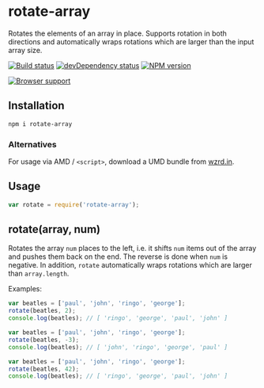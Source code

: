 # rotate-array

Rotates the elements of an array in place. Supports rotation in both directions and automatically wraps rotations which are larger than the input array size.

[![Build status](https://travis-ci.org/CMTegner/rotate-array.svg)](http://travis-ci.org/CMTegner/rotate-array) [![devDependency status](https://david-dm.org/CMTegner/rotate-array/dev-status.svg)](https://david-dm.org/CMTegner/rotate-array#info=devDependencies) [![NPM version](https://badge.fury.io/js/rotate-array.svg)](https://npmjs.org/package/rotate-array)

[![Browser support](https://ci.testling.com/CMTegner/rotate-array.png)](https://ci.testling.com/CMTegner/rotate-array)

## Installation

```bash
npm i rotate-array
```

### Alternatives
For usage via AMD / `<script>`, download a UMD bundle from [wzrd.in](http://wzrd.in/standalone/rotate-array@latest).

## Usage

```javascript
var rotate = require('rotate-array');
```

## rotate(array, num)

Rotates the array `num` places to the left, i.e. it shifts `num` items out of the array and pushes them back on the end. The reverse is done when `num` is negative. In addition, `rotate` automatically wraps rotations which are larger than `array.length`.

Examples:

```js
var beatles = ['paul', 'john', 'ringo', 'george'];
rotate(beatles, 2);
console.log(beatles); // [ 'ringo', 'george', 'paul', 'john' ]
```

```js
var beatles = ['paul', 'john', 'ringo', 'george'];
rotate(beatles, -3);
console.log(beatles); // [ 'john', 'ringo', 'george', 'paul' ]
```

```js
var beatles = ['paul', 'john', 'ringo', 'george'];
rotate(beatles, 42);
console.log(beatles); // [ 'ringo', 'george', 'paul', 'john' ]
```
